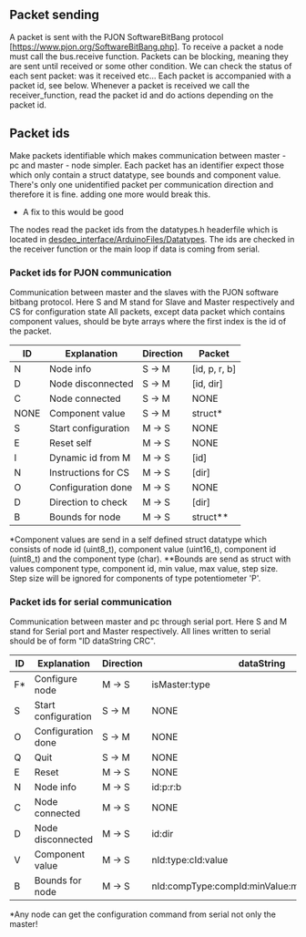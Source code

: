 ## Packet sending
A packet is sent with the PJON SoftwareBitBang protocol [https://www.pjon.org/SoftwareBitBang.php].
To receive a packet a node must call the bus.receive function. 
Packets can be blocking, meaning they are sent until received or some other condition. 
We can check the status of each sent packet: was it received etc... 
Each packet is accompanied with a packet id, see below.
Whenever a packet is received we call the receiver_function, read the packet id and do actions
depending on the packet id. 

## Packet ids
Make packets identifiable which makes communication between master - pc and master - node simpler. 
Each packet has an identifier expect those which only contain a struct datatype, see bounds and component value. 
There's only one unidentified packet per communication direction and therefore it is fine. adding one more would break this.
* A fix to this would be good

The nodes read the packet ids from the datatypes.h headerfile which is located in [desdeo_interface/ArduinoFiles/Datatypes](desdeo_interface/ArduinoFiles/Datatypes).
The ids are checked in the receiver function or the main loop if data is coming from serial.

### Packet ids for PJON communication
Communication between master and the slaves with the PJON software bitbang protocol.
Here S and M stand for Slave and Master respectively and CS for configuration state
All packets, except data packet which contains component values, should be byte arrays where
the first index is the id of the packet.

| ID            | Explanation         | Direction  | Packet         |
| ------------- | -------------       | -----      | -----          |
| N             | Node info           | S -> M     | [id, p, r, b]  |
| D             | Node disconnected   | S -> M     | [id, dir]      |
| C             | Node connected      | S -> M     | NONE           |
| NONE          | Component value     | S -> M     | struct*        |
| S             | Start configuration | M -> S     | NONE           |
| E             | Reset self          | M -> S     | NONE           |
| I             | Dynamic id from M   | M -> S     | [id]           |
| N             | Instructions for CS | M -> S     | [dir]          |
| O             | Configuration done  | M -> S     | NONE           |
| D             | Direction to check  | M -> S     | [dir]          |
| B             | Bounds for node     | M -> S     | struct**       |

*Component values are send in a self defined struct datatype which consists of node id (uint8_t), component value (uint16_t), component id (uint8_t) and the component type (char).
**Bounds are send as struct with values component type, component id, min value, max value, step size. Step size will be ignored for components of type potentiometer 'P'.

### Packet ids for serial communication
Communication between master and pc through serial port. 
Here S and M stand for Serial port and Master respectively.
All lines written to serial should be of form "ID dataString CRC".

| ID            | Explanation         | Direction  | dataString         |
| ------------- | -------------       | -----      | -----              |
| F*            | Configure node      | M -> S     | isMaster:type      |
| S             | Start configuration | S -> M     | NONE               |
| O             | Configuration done  | S -> M     | NONE               |
| Q             | Quit                | S -> M     | NONE               |
| E             | Reset               | M -> S     | NONE               |
| N             | Node info           | M -> S     | id:p:r:b           |
| C             | Node connected      | M -> S     | NONE               |
| D             | Node disconnected   | M -> S     | id:dir             |
| V             | Component value     | M -> S     | nId:type:cId:value |
| B             | Bounds for node     | M -> S     | nId:compType:compId:minValue:maxValue:stepSize | 

*Any node can get the configuration command from serial not only the master!